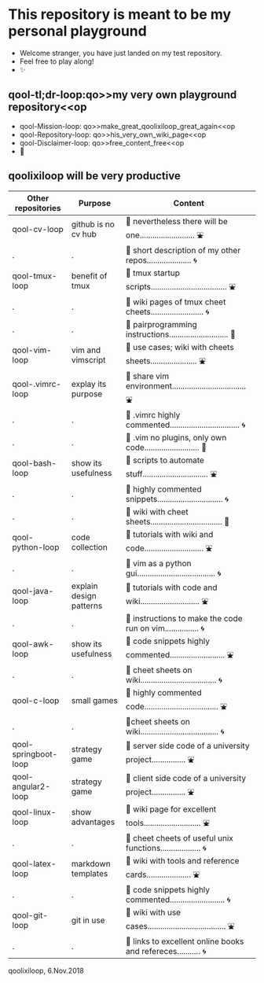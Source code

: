 # This repository is meant to be my personal playground
* Welcome stranger, you have just landed on my test repository. 
* Feel free to play along! 
* :sparkles:

## qool-tl;dr-loop:qo>>my very own playground repository<<op
* qool-Mission-loop: qo>>make_great_qoolixiloop_great_again<<op
* qool-Repository-loop: qo>>his_very_own_wiki_page<<op
* qool-Disclaimer-loop: qo>>free_content_free<<op
* :revolving_hearts:

## qoolixiloop will be very productive

Other repositories   | Purpose                  | Content                                                                   |
---------------------| ------------------------ | ------------------------------------------------------------------------- |
qool-cv-loop         | github is no cv hub      | :gem: nevertheless there will be one.......................... :fountain:
.                    | .                        | :gem: short description of my other repos..................... :cyclone:
qool-tmux-loop       | benefit of tmux          | :gem: tmux startup scripts.................................... :fountain: 
.                    | .                        | :gem: wiki pages of tmux cheet cheets......................... :cyclone: 
.                    | .                        | :gem: pairprogramming instructions............................ :whale: 
qool-vim-loop        | vim and vimscript        | :gem: use cases; wiki with cheets sheets...................... :fountain:
qool-.vimrc-loop     | explay its purpose       | :gem: share vim environment................................... :fountain: 
.                    | .                        | :gem: .vimrc highly commented................................. :cyclone: 
.                    | .                        | :gem: .vim no plugins, only own code.......................... :whale:
qool-bash-loop       | show its usefulness      | :gem: scripts to automate stuff............................... :fountain: 
.                    | .                        | :gem: highly commented snippets............................... :cyclone:
.                    | .                        | :gem: wiki with cheet sheets.................................. :whale:
qool-python-loop     | code collection          | :gem: tutorials with wiki and code............................ :fountain: 
.                    | .                        | :gem: vim as a python gui..................................... :cyclone:
qool-java-loop       | explain design patterns  | :gem: tutorials with code and wiki............................ :fountain: 
.                    | .                        | :gem: instructions to make the code run on vim................ :cyclone:
qool-awk-loop        | show its usefulness      | :gem: code snippets highly commented.......................... :fountain: 
.                    | .                        | :gem: cheet sheets on wiki.................................... :cyclone:
qool-c-loop          | small games              | :gem: highly commented code................................... :fountain: 
.                    | .                        | :gem:cheet sheets on wiki..................................... :cyclone:
qool-springboot-loop | strategy game            | :gem: server side code of a university project................ :fountain:
qool-angular2-loop   | strategy game            | :gem: client side code of a university project................ :fountain:
qool-linux-loop      | show advantages          | :gem: wiki page for excellent tools........................... :fountain: 
.                    | .                        | :gem: cheet cheets of useful unix functions................... :cyclone:
qool-latex-loop      | markdown templates       | :gem: wiki with tools and reference cards..................... :fountain: 
.                    | .                        | :gem: code snippets highly commented.......................... :cyclone:
qool-git-loop        | git in use               | :gem: wiki with use cases..................................... :fountain: 
.                    | .                        | :gem: links to excellent online books and refereces........... :cyclone:

qoolixiloop, 6.Nov.2018
